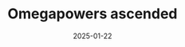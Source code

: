 ---
title: Omegapowers ascended
promotion: AEW
show: Dynamite
date: 2025-01-22
tags:
  - ospreay
  - omega
  - beast
images:
  - src: /assets/snapshots/2025.01.22.AEW.Dynamite.a.jpg
    alt: Ospreay & Omega ascend
---